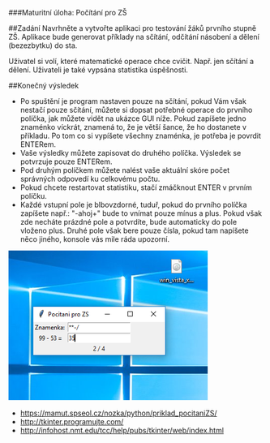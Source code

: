 ###Maturitní úloha: Počítání pro ZŠ

##Zadání
Navrhněte a vytvořte aplikaci pro testování žáků prvního stupně ZŠ. Aplikace
bude generovat příklady na sčítání, odčítání násobení a dělení (bezezbytku) do
sta.

Uživatel si volí, které matematické operace chce cvičit. Např. jen sčítání a
dělení. Uživateli je také vypsána statistika úspěšnosti.


##Konečný výsledek
* Po spuštění je program nastaven pouze na sčítání, pokud Vám však nestačí pouze sčítání, můžete si dopsat potřebné operace do prvního políčka, jak můžete vidět na ukázce GUI níže. Pokud zapíšete jedno znaménko víckrát, znamená to, že je větší šance, že ho dostanete v příkladu. Po tom co si vypíšete všechny znaménka, je potřeba je povrdit ENTERem.
* Vaše výsledky můžete zapisovat do druhého políčka. Výsledek se potvrzuje pouze ENTERem.
* Pod druhým políčkem můžete nalést vaše aktuální skóre počet správných odpovedí ku celkovému počtu.
* Pokud chcete restartovat statistiku, stačí zmáčknout ENTER v prvním políčku.
* Každé vstupní pole je blbovzdorné, tuduř, pokud do prvního políčka zapíšete např.: "-ahoj+" bude to vnímat pouze mínus a plus. Pokud však zde necháte prázdné pole a potvrdíte, bude automaticky do pole vloženo plus. Druhé pole však bere pouze čísla, pokud tam napíšete něco jiného, konsole vás mile ráda upozorní.

<img src="ukazka.png" alt="Ukázka ">


* https://mamut.spseol.cz/nozka/python/priklad_pocitaniZS/
* http://tkinter.programujte.com/
* http://infohost.nmt.edu/tcc/help/pubs/tkinter/web/index.html
